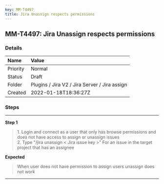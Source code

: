 ```yaml
---
key: MM-T4497
title: Jira Unassign respects permissions
---
```


## MM-T4497: Jira Unassign respects permissions

### Details

| Name     | Value                                         |
| :------- | :-------------------------------------------- |
| Priority | Normal                                        |
| Status   | Draft                                         |
| Folder   | Plugins / Jira V2 / Jira Server / Jira assign |
| Created  | 2022-01-18T18:36:27Z                          |

### Steps

<hr/>

**Step 1**

> <article>1. Login and connect as a user that only has browse permissions and does not have access to assign or unassign issues<br />2. Type &quot;/jira unassign &lt; Jira issue key &gt;&quot; For an issue in the target project that has an assignee</article>

**Expected**

> <article>When user does not have permission to assign users  unassign does not work</article>

<hr/>
